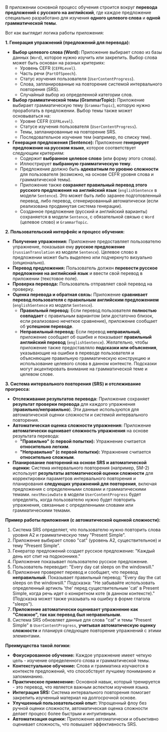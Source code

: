 В приложении основной процесс обучения строится вокруг **перевода предложений с русского на английский**, где каждое предложение специально разработано для изучения **одного целевого слова** и **одной грамматической темы**. 

Вот как выглядит логика работы приложения:

**1. Генерация упражнений (предложений для перевода):**

*   **Выбор целевого слова (Word):** Приложение выбирает слово из базы данных (`Word`), которое нужно изучить или закрепить. Выбор слова может быть основан на разных критериях:
    *   Уровень CEFR (`CEFRLevel`).
    *   Часть речи (`PartOfSpeech`).
    *   Статус изучения пользователя (`UserContentProgress`).
    *   Слова, запланированные на повторение системой интервального повторения (SRS).
    *   Случайный выбор из определенной категории слов.
*   **Выбор грамматической темы (GrammarTopic):** Приложение выбирает грамматическую тему (`GrammarTopic`), которую нужно проработать в предложении. Выбор темы также может основываться на:
    *   Уровне CEFR (`CEFRLevel`).
    *   Статусе изучения пользователя (`UserContentProgress`).
    *   Темы, запланированные на повторение SRS.
    *   Последовательное изучение тем (например, по списку тем).
*   **Генерация предложения (Sentence):**  Приложение **генерирует предложение на русском языке**, которое соответствует следующим критериям:
    *   Содержит **выбранное целевое слово** (или форму этого слова).
    *   Иллюстрирует **выбранную грамматическую тему**.
    *   Предложение должно быть **адекватным по уровню сложности** для пользователя (возможно, на основе CEFR уровня слова и грамматической темы).
    *   Приложение также **сохраняет правильный перевод этого русского предложения на английский язык** (`englishSentence` в модели `Sentence`).  Это может быть либо заранее подготовленный перевод, либо перевод, сгенерированный автоматически (если реализована продвинутая система генерации).
    *   Созданное предложение (русский и английский варианты) сохраняется в модели `Sentence`, с обязательной связью с `Word` (целевое слово) и `GrammarTopic`.

**2. Пользовательский интерфейс и процесс обучения:**

*   **Получение упражнения:** Приложение предоставляет пользователю упражнение, показывая ему **русское предложение** (`russianTranslation` из модели `Sentence`).  Целевое слово в предложении может быть выделено или подчеркнуто визуально (опционально).
*   **Перевод предложения:** Пользователь должен **перевести русское предложение на английский язык** и ввести свой перевод в приложении (текстовое поле).
*   **Проверка перевода:** Пользователь отправляет свой перевод на проверку.
*   **Оценка перевода и обратная связь:** Приложение **сравнивает перевод пользователя с правильным английским предложением** (`englishSentence` из модели `Sentence`).
    *   **Правильный перевод:** Если перевод пользователя **полностью совпадает** с правильным вариантом (или достаточно близок, если реализовано нечеткое сравнение), приложение сообщает об **успешном переводе**.
    *   **Неправильный перевод:** Если перевод **неправильный**, приложение сообщает об ошибке и показывает **правильный английский перевод** (`englishSentence`).  Желательно, чтобы приложение также предоставляло **подсказки или объяснения**, указывающие на ошибки в переводе пользователя и объясняющие правильную грамматическую конструкцию и использование целевого слова в данном контексте.  Подсказки могут акцентировать внимание на грамматической теме и целевом слове.

**3. Система интервального повторения (SRS) и отслеживание прогресса:**

*   **Отслеживание результатов перевода:** Приложение сохраняет **результат проверки перевода** для каждого упражнения (**правильно/неправильно**).  Эти данные используются для автоматической оценки сложности и системой интервального повторения.
*   **Автоматическая оценка сложности упражнения:** Приложение **автоматически оценивает сложность упражнения** на основе результата перевода:
    *   **"Правильно" (с первой попытки):** Упражнение считается **относительно легким**.
    *   **"Неправильно" (с первой попытки):** Упражнение считается **относительно сложным**.
*   **Планирование повторений на основе SRS и автоматической оценки:**  Система интервального повторения (например, SM-2) использует **результаты автоматической оценки сложности** для корректировки параметров интервального повторения и планирования **следующих упражнений для повторения**, включая предложения с определенными словами и грамматическими темами.  `nextReviewDate` в модели `UserContentProgress` будет определять, когда пользователю нужно будет повторить упражнения, связанные с определенными словами или грамматическими темами.

**Пример работы приложения (с автоматической оценкой сложности):**

1.  Система SRS определяет, что пользователю нужно повторить слова уровня A2 и грамматическую тему "Present Simple".
2.  Приложение выбирает слово "cat" (уровень A2, существительное) и тему "Present Simple".
3.  Генератор предложений создает русское предложение: "Каждый день кот спит на подоконнике."
4.  Приложение показывает пользователю русское предложение.
5.  Пользователь переводит: "Every day cat sleeps on the windowsill."
6.  Приложение проверяет перевод и сообщает, что перевод **неправильный**.  Показывает правильный перевод: "Every day the cat sleeps on the windowsill."  Подсказка: "Не забывайте использовать определенный артикль 'the' перед существительным 'cat' в Present Simple, когда речь идет о конкретном коте (в данном контексте)." (Подсказка может также указывать на ошибку в форме глагола "sleeps").
7.  **Приложение автоматически оценивает упражнение как "Сложное", так как перевод был неправильным.**
8.  Система SRS обновляет данные для слова "cat" и темы "Present Simple" в `UserContentProgress`, **учитывая автоматическую оценку сложности** и планируя следующее повторение упражнений с этими элементами.

**Преимущества такой логики:**

*   **Фокусированное обучение:**  Каждое упражнение имеет четкую цель - изучение определенного слова и грамматической темы.
*   **Контекстуальное обучение:**  Слова и грамматика изучаются в контексте предложений, что способствует лучшему пониманию и запоминанию.
*   **Практическое применение:**  Основной навык, который тренируется - это перевод, что является важным аспектом изучения языка.
*   **Интеграция SRS:**  Система интервального повторения помогает закрепить изученный материал на долгосрочной основе.
*   **Улучшенный пользовательский опыт:**  Упрощенный флоу без ручной оценки сложности, автоматическая оценка сложности делает процесс более быстрым и интуитивным.
*   **Автоматизация оценки:** Приложение автоматически и объективно оценивает сложность, что повышает эффективность SRS.